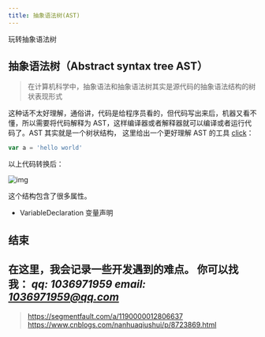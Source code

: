 ```yaml
---
title: 抽象语法树(AST)
---
```

玩转抽象语法树

## 抽象语法树（Abstract syntax tree AST）

> 在计算机科学中，抽象语法和抽象语法树其实是源代码的抽象语法结构的树状表现形式

这种话不太好理解，通俗讲，代码是给程序员看的，但代码写出来后，机器又看不懂，所以需要将代码解释为 AST，这样编译器或者解释器就可以编译或者运行代码了。AST 其实就是一个树状结构，
这里给出一个更好理解 AST 的工具 [click](https://astexplorer.net/)：  

```javascript
var a = 'hello world'
```  
以上代码转换后：  

![img](../../../../imgs/1.jpg)  

这个结构包含了很多属性。  
- VariableDeclaration 变量声明


## 结束
在这里，我会记录一些开发遇到的难点。
你可以找我：
*qq: 1036971959*
*email: 1036971959@qq.com*
----
> https://segmentfault.com/a/1190000012806637 
 https://www.cnblogs.com/nanhuaqiushui/p/8723869.html
